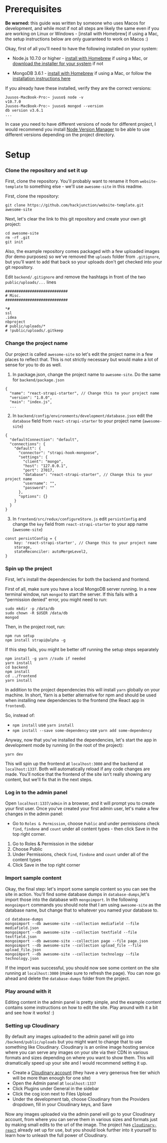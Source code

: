 # Prerequisites

**Be warned:** this guide was written by someone who uses Macos for development, and while most if not all steps are likely the same even if you are working on Linux or Windows - [install with Homebrew] if using a Mac, the setup instructions below are only guaranteed to work on Macos :)

Okay, first of all you'll need to have the following installed on your system:

- Node.js 10.7.0 or higher - [install with Homebrew](https://www.dyclassroom.com/howto-mac/how-to-install-nodejs-and-npm-on-mac-using-homebrew) if using a Mac, or [download the installer for your system](https://nodejs.org/en/download/current/) if not


- MongoDB 3.6.1 - [install with Homebrew](https://treehouse.github.io/installation-guides/mac/mongo-mac.html) if using a Mac, or follow the [installation instructions here](https://docs.mongodb.com/manual/installation/)

If you already have these installed, verify they are the correct versions:

```
Juusos-MacBook-Pro:~ juuso$ node -v
v10.7.0
Juusos-MacBook-Pro:~ juuso$ mongod --version
db version v3.6.1
...
```

In case you need to have different versions of node for different project, I would recommend you install [Node Version Manager](https://github.com/creationix/nvm) to be able to use different versions depending on the project directory.

# Setup

### Clone the repository and set it up

First, clone the repository. You'll probably want to rename it from `website-template` to something else - we'll use `awesome-site` in this readme.

First, clone the repository:

```
git clone https://github.com/hackjunction/website-template.git awesome-site
```

Next, let's clear the link to this git repository and create your own git project:

```
cd awesome-site
rm -rf .git
git init
```

Also, the example repository comes packaged with a few uploaded images (for demo purposes) so we've removed the `uploads` folder from `.gitignore`, but you'll want to add that back so your uploads don't get checked into your git repository. 

Edit `backend/.gitignore` and remove the hashtags in front of the two `public/uploads/...` lines

```
############################
# Misc.
############################

*#
ssl
.idea
nbproject
# public/uploads/*
# !public/uploads/.gitkeep

```

### Change the project name

Our project is called `awesome-site` so let's edit the project name in a few places to reflect that. This is not strictly necessary but would make a lot of sense for you to do as well. 

1) In package.json, change the project name to `awesome-site`. Do the same for `backend/package.json`

```
{
  "name": "react-strapi-starter", // Change this to your project name
  "version": "1.0.0",
  "main": "index.js",
  ...
```

2) In `backend/config/environments/development/database.json` edit the `database` field from `react-strapi-starter` to your project name (`awesome-site`)

```
{
  "defaultConnection": "default",
  "connections": {
    "default": {
      "connector": "strapi-hook-mongoose",
      "settings": {
        "client": "mongo",
        "host": "127.0.0.1",
        "port": 27017,
        "database": "react-strapi-starter", // Change this to your project name
        "username": "",
        "password": ""
      },
      "options": {}
    }
  }
}
```

3) In `frontend/src/redux/configureStore.js` edit `persistConfig` and change the `key` field from `react-strapi-starter` to your app name (`awesome-site`)

```
const persistConfig = {
	key: 'react-strapi-starter', // Change this to your project name
	storage,
	stateReconciler: autoMergeLevel2,
}
```


### Spin up the project

First, let's install the dependencies for both the backend and frontend.

First of all, make sure you have a local MongoDB server running. In a new terminal window, run `mongod` to start the server. If this fails with a "permission denied" error, you might need to run:

```
sudo mkdir -p /data/db
sudo chown -R $USER /data/db 
mongod
```

Then, in the project root, run: 

```
npm run setup
npm install strapi@alpha -g
```

If this step fails, you might be better off running the setup steps separately

```
npm install -g yarn //sudo if needed
yarn install
cd backend
npm install
cd ../frontend
yarn install
```

In addition to the project dependencies this will install `yarn` globally on your machine. In short, Yarn is a better alternative for npm and should be used when installing new dependencies to the frontend (the React app in `frontend`). 

So, instead of:

- `npm install` use `yarn install`
- `npm install --save some-dependency` use `yarn add some-dependency`

Anyway, now that you've installed the dependencies, let's start the app in development mode by running (in the root of the project):

```
yarn dev
```

This will spin up the frontend at `localhost:3000` and the backend at `localhost:1337`. Both will automatically reload if any code changes are made. You'll notice that the frontend of the site isn't really showing any content, but we'll fix that in the next steps.

### Log in to the admin panel

Open `localhost:1337/admin` in a browser, and it will prompt you to create your first user. Once you've created your first admin user, let's make a few changes in the admin panel:

- Go to `Roles & Permission`, choose `Public` and under permissions check `find`, `findone` and `count` under all content types - then click Save in the top right corner.

1) Go to Roles & Permission in the sidebar
2) Choose Public
3) Under Permissions, check `find`, `findone` and `count` under all of the content types
4) Click Save in the top right corner

### Import sample content 

Okay, the final step: let's import some sample content so you can see the site in action. You'll find some database dumps in `database-dumps`,let's import those into the database with `mongoimport`. In the following `mongoimport` commands you should note that I am using `awesome-site` as the database name, but change that to whatever you named your database to.

```
cd database-dumps
mongoimport --db awesome-site --collection mediafield --file mediafield.json
mongoimport --db awesome-site --collection textfield --file textfield.json
mongoimport --db awesome-site --collection page --file page.json
mongoimport --db awesome-site --collection upload_file --file upload_file.json
mongoimport --db awesome-site --collection technology --file technology.json
```

If the import was successful, you should now see some content on the site running at `localhost:3000` (make sure to refresh the page). You can now go ahead and delete the `database-dumps` folder from the project. 

### Play around with it 

Editing content in the admin panel is pretty simple, and the example content contains some instructions on how to edit the site. Play around with it a bit and see how it works! :) 

### Setting up Cloudinary

By default any images uploaded to the admin panel will go into `/backend/public/uploads` but you might want to change that to use something like Cloudinary. Cloudinary is an online image hosting service where you can serve any images on your site via their CDN in various formats and sizes depending on where you want to show them. This will dramatically speed up your site and I would recommend setting it up.

- Create a [Cloudinary account](https://cloudinary.com/users/register/free) (they have a very generous free tier which will be more than enough for one site)
- Open the Admin panel at `localhost:1337`
- Click Plugins under General in the sidebar
- Click the cog icon next to Files Upload
- Under the development tab, choose Cloudinary from the Providers dropdown, fill in your Cloudinary keys, and Save

Now any images uploaded via the admin panel will go to your Cloudinary account, from where you can serve them in various sizes and formats just by making small edits to the url of the image. The project has [`cloudinary-react`](https://github.com/cloudinary/cloudinary-react) already set up for use, but you should look further into it yourself to learn how to unleash the full power of Cloudinary.

